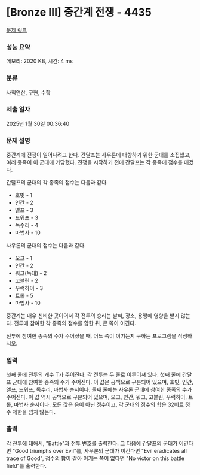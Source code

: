 # [Bronze III] 중간계 전쟁 - 4435 

[문제 링크](https://www.acmicpc.net/problem/4435) 

### 성능 요약

메모리: 2020 KB, 시간: 4 ms

### 분류

사칙연산, 구현, 수학

### 제출 일자

2025년 1월 30일 00:36:40

### 문제 설명

<p>중간계에 전쟁이 일어나려고 한다. 간달프는 사우론에 대항하기 위한 군대를 소집했고, 여러 종족이 이 군대에 가담했다. 전쟁을 시작하기 전에 간달프는 각 종족에 점수를 매겼다.</p>

<p>간달프의 군대의 각 종족의 점수는 다음과 같다.</p>

<ul>
	<li>호빗 - 1</li>
	<li>인간 - 2</li>
	<li>엘프 - 3</li>
	<li>드워프 - 3</li>
	<li>독수리 - 4</li>
	<li>마법사 - 10</li>
</ul>

<p>사우론의 군대의 점수는 다음과 같다.</p>

<ul>
	<li>오크 - 1</li>
	<li>인간 - 2</li>
	<li>워그(늑대) - 2</li>
	<li>고블린 - 2</li>
	<li>우럭하이 - 3</li>
	<li>트롤 - 5</li>
	<li>마법사 - 10</li>
</ul>

<p>중간계는 매우 신비한 곳이어서 각 전투의 승리는 날씨, 장소, 용맹에 영향을 받지 않는다. 전투에 참여한 각 종족의 점수를 합한 뒤, 큰 쪽이 이긴다.</p>

<p>전투에 참여한 종족의 수가 주어졌을 때, 어느 쪽이 이기는지 구하는 프로그램을 작성하시오.</p>

### 입력 

 <p>첫째 줄에 전투의 개수 T가 주어진다. 각 전투는 두 줄로 이루어져 있다. 첫째 줄에 간달프 군대에 참여한 종족의 수가 주어진다. 이 값은 공백으로 구분되어 있으며, 호빗, 인간, 엘프, 드워프, 독수리, 마법사 순서이다. 둘째 줄에는 사우론 군대에 참여한 종족의 수가 주어진다. 이 값 역시 공백으로 구분되어 있으며, 오크, 인간, 워그, 고블린, 우럭하이, 트롤, 마법사 순서이다. 모든 값은 음이 아닌 정수이고, 각 군대의 점수의 합은 32비트 정수 제한을 넘지 않는다.</p>

### 출력 

 <p>각 전투에 대해서, "Battle"과 전투 번호를 출력한다. 그 다음에 간달프의 군대가 이긴다면 "Good triumphs over Evil"를, 사우론의 군대가 이긴다면 "Evil eradicates all trace of Good", 점수의 합이 같아 이기는 쪽이 없다면 "No victor on this battle field"를 출력한다.</p>


